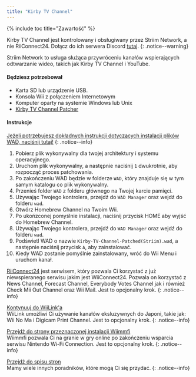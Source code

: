 ```yaml
---
title: "Kirby TV Channel"
---
```


{% include toc title="Zawartość" %}

Kirby TV Channel jest kontrolowany i obsługiwany przez Striim Network, a nie RiiConnect24. Dołącz do ich serwera Discord [tutaj](https://discord.gg/seCnzxnE75).
{: .notice--warning}

Striim Network to usługa służąca przywróceniu kanałów wspierających odtwarzanie wideo, takich jak Kirby TV Channel i YouTube.

#### Będziesz potrzebował

* Karta SD lub urządzenie USB.
* Konsola Wii z połączeniem Internetowym
* Komputer oparty na systemie Windows lub Unix
* [Kirby TV Channel Patcher](https://github.com/StriimNetwork/Kirby-TV-Channel-Patcher/releases)

#### Instrukcje

[Jeżeli potrzebujesz dokładnych instrukcji dotyczących instalacji plików WAD, naciśnij tutaj!](wiimodlite)
{: .notice--info}

1. Pobierz plik wykonywalny dla twojej architektury i systemu operacyjnego.
2. Uruchom plik wykonywalny, a następnie naciśnij `1` dwukrotnie, aby rozpocząć proces patchowania.
3. Po zakończeniu WAD będzie w folderze `WAD`, który znajduje się w tym samym katalogu co plik wykonywalny.
4. Przenieś folder `WAD` z folderu głównego na Twojej karcie pamięci.
5. Używając Twojego kontrolera, przejdź do `WAD Manager` oraz wejdź do folderu `wad`.
6. Otwórz Homebrew Channel na Twoim Wii.
7. Po ukońzconej pomyślnie instalacji, naciśnij przycisk HOME aby wyjść do Homebrew Channel.
8. Używając Twojego kontrolera, przejdź do `WAD Manager` oraz wejdź do folderu `wad`.
9. Podświetl WAD o nazwie `Kirby-TV-Channel-Patched(Striim).wad`, a następnie naciśnij przycisk `A`, aby zainstalować.
10. Kiedy WAD zostanie pomyślnie zainstalowany, wróć do Wii Menu i uruchom kanał.



[RiiConnect24](riiconnect24) jest serwisem, który pozwala Ci korzystać z już niewspieranego serwisu jakim jest WiiConnect24. Pozwala on korzystać z News Channel, Forecast Channel, Everybody Votes Channel jak i również Check Mii Out Channel oraz Wii Mail. Jest to opcjonalny krok.
{: .notice--info}

[Kontynuuj do WiiLink'a](wiilink)<br> WiiLink umożliwi Ci używanie kanałów eksluzywnych do Japoni, takie jak: Wii No Ma i Digicam Print Channel. Jest to opcjonalny krok.
{: .notice--info}

[Przejdź do strony przeznaczonej instalacji Wiimmfi](wiimmfi)<br> Wiimmfi pozwala Ci na granie w gry online po zakończeniu wsparcia serwisu Nintendo Wi-Fi Connection. Jest to opcjonalny krok.
{: .notice--info}

[Przejdź do spisu stron](site-navigation)<br> Mamy wiele innych poradników, które mogą Ci się przydać.
{: .notice--info}

